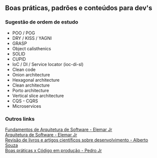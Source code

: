 ## Boas práticas, padrões e conteúdos para dev's

### Sugestão de ordem de estudo

- POO / POG
- DRY / KISS / YAGNI
- GRASP
- Object calisthenics
- SOLID
- CUPID
- IoC / DI / Service locator (ioc-di-sl)
- Clean code
- Onion architecture
- Hexagonal architecture
- Clean architecture
- Porto architecture
- Vertical slice architecture
- CQS - CQRS
- Microservices

### Outros links
[Fundamentos de Arquitetura de Software - Elemar Jr](https://www.youtube.com/playlist?list=PLkpjQs-GfEMPzOzinFrqfkkfZy2DpwpBh)\
[Arquitetura de Software - Elemar Jr](https://www.youtube.com/playlist?list=PLkpjQs-GfEMNcWDlIck2I5TGBSSRCK39L)\
[Revisão de livros e artigos científicos sobre desenvolvimento - Alberto Souza](https://www.youtube.com/playlist?list=PLVHlvMRWE0Y7dh2L8ncst42M9YjLMfcpx)\
[Boas práticas x Código em produção - Pedro Jr](https://www.youtube.com/watch?v=aVeR0YdLbok)
